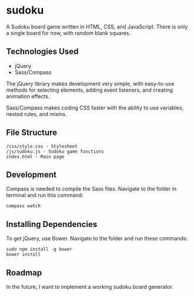 # sudoku

A Sudoku board game written in HTML, CSS, and JavaScript. There is only a single board for now, with random blank squares.

## Technologies Used

+ jQuery
+ Sass/Compass

The jQuery library makes development very simple, with easy-to-use methods for selecting elements, adding event listeners, and creating animation effects.

Sass/Compass makes coding CSS faster with the ability to use variables, nested rules, and mixins.

## File Structure

    /css/style.css - Stylesheet
    /js/sudoku.js - Sudoku game functions
    index.html - Main page

## Development

Compass is needed to compile the Sass files. Navigate to the folder in terminal and run this command:

    compass watch

## Installing Dependencies

To get jQuery, use Bower. Navigate to the folder and run these commands:

    sudo npm install -g bower
    bower install

## Roadmap

In the future, I want to implement a working sudoku board generator.
